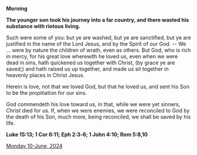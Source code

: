 **Morning**

**The younger son took his journey into a far country, and there wasted his substance with riotous living.**
 
Such were some of you: but ye are washed, but ye are sanctified, but ye are justified in the name of the Lord Jesus, and by the Spirit of our God. -- We ... were by nature the children of wrath, even as others. But God, who is rich in mercy, for his great love wherewith he loved us, even when we were dead in sins, hath quickened us together with Christ, (by grace ye are saved;) and hath raised us up together, and made us sit together in heavenly places in Christ Jesus.
 
Herein is love, not that we loved God, but that he loved us, and sent his Son to be the propitiation for our sins.
 
God commendeth his love toward us, in that, while we were yet sinners, Christ died for us. If, when we were enemies, we were reconciled to God by the death of his Son, much more, being reconciled, we shall be saved by his life.  

**Luke 15:13; 1 Cor 6:11; Eph 2:3‑6; 1 John 4:10; Rom 5:8,10**

[Monday 10-June, 2024](https://t.me/daily_light)
